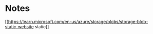 
# Notes

[[https://learn.microsoft.com/en-us/azure/storage/blobs/storage-blob-static-website static]]
